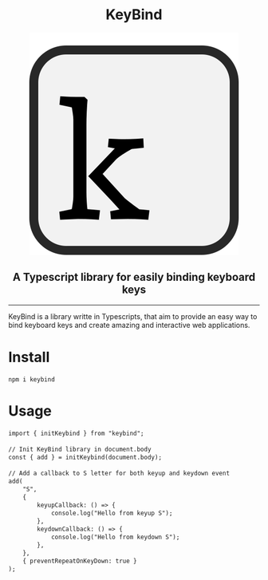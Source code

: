 <h1 align="center">KeyBind</h1>

<div align=center>
    <img src="./assets/logo.svg" alt="KeybindJS logo" />
    <h2>A Typescript library for easily binding keyboard keys</h2>
</div>

---

KeyBind is a library writte in Typescripts, that aim to provide an easy way to bind keyboard keys and create amazing and interactive web applications.

# Install

```
npm i keybind
```

# Usage

```
import { initKeybind } from "keybind";

// Init KeyBind library in document.body
const { add } = initKeybind(document.body);

// Add a callback to S letter for both keyup and keydown event
add(
    "S",
    {
        keyupCallback: () => {
            console.log("Hello from keyup S");
        },
        keydownCallback: () => {
            console.log("Hello from keydown S");
        },
    },
    { preventRepeatOnKeyDown: true }
);
```
